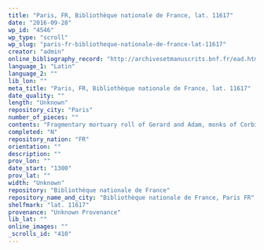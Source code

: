 ```yaml
---
title: "Paris, FR, Bibliothèque nationale de France, lat. 11617"
date: "2016-09-28"
wp_id: "4546"
wp_type: "scroll"
wp_slug: "paris-fr-bibliotheque-nationale-de-france-lat-11617"
creator: "admin"
online_bibliography_record: "http://archivesetmanuscrits.bnf.fr/ead.html?id=FRBNFEAD000073128"
language_1: "Latin"
language_2: ""
lib_lon: ""
meta_title: "Paris, FR, Bibliothèque nationale de France, lat. 11617"
date_quality: ""
length: "Unknown"
repository_city: "Paris"
number_of_pieces: ""
contents: "Fragmentary mortuary roll of Gerard and Adam, monks of Corbie."
completed: "N"
repository_nation: "FR"
orientation: ""
description: ""
prov_lon: ""
date_start: "1300"
prov_lat: ""
width: "Unknown"
repository: "Bibliothèque nationale de France"
repository_name_and_city: "Bibliothèque nationale de France, Paris FR"
shelfmark: "lat. 11617"
provenance: "Unknown Provenance"
lib_lat: ""
online_images: ""
_scrolls_id: "410"
---
```



